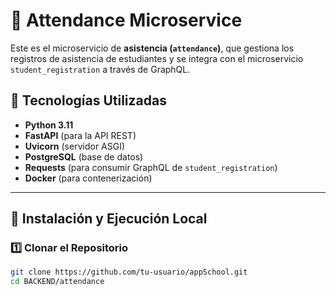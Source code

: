 # 🎯 Attendance Microservice

Este es el microservicio de **asistencia (`attendance`)**, que gestiona los registros de asistencia de estudiantes y se integra con el microservicio `student_registration` a través de GraphQL.

## 📌 Tecnologías Utilizadas
- **Python 3.11**
- **FastAPI** (para la API REST)
- **Uvicorn** (servidor ASGI)
- **PostgreSQL** (base de datos)
- **Requests** (para consumir GraphQL de `student_registration`)
- **Docker** (para contenerización)

---

## 🚀 Instalación y Ejecución Local

### 1️⃣ **Clonar el Repositorio**
```bash
git clone https://github.com/tu-usuario/appSchool.git
cd BACKEND/attendance

